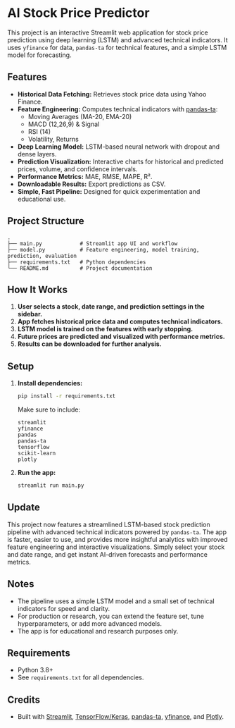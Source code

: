 # AI Stock Price Predictor

This project is an interactive Streamlit web application for stock price prediction using deep learning (LSTM) and advanced technical indicators. It uses `yfinance` for data, `pandas-ta` for technical features, and a simple LSTM model for forecasting.

## Features

- **Historical Data Fetching:** Retrieves stock price data using Yahoo Finance.
- **Feature Engineering:** Computes technical indicators with [pandas-ta](https://github.com/twopirllc/pandas-ta):
  - Moving Averages (MA-20, EMA-20)
  - MACD (12,26,9) & Signal
  - RSI (14)
  - Volatility, Returns
- **Deep Learning Model:** LSTM-based neural network with dropout and dense layers.
- **Prediction Visualization:** Interactive charts for historical and predicted prices, volume, and confidence intervals.
- **Performance Metrics:** MAE, RMSE, MAPE, R².
- **Downloadable Results:** Export predictions as CSV.
- **Simple, Fast Pipeline:** Designed for quick experimentation and educational use.

## Project Structure

```
.
├── main.py            # Streamlit app UI and workflow
├── model.py           # Feature engineering, model training, prediction, evaluation
├── requirements.txt   # Python dependencies
└── README.md          # Project documentation
```

## How It Works

1. **User selects a stock, date range, and prediction settings in the sidebar.**
2. **App fetches historical price data and computes technical indicators.**
3. **LSTM model is trained on the features with early stopping.**
4. **Future prices are predicted and visualized with performance metrics.**
5. **Results can be downloaded for further analysis.**

## Setup

1. **Install dependencies:**
    ```bash
    pip install -r requirements.txt
    ```
    Make sure to include:
    ```
    streamlit
    yfinance
    pandas
    pandas-ta
    tensorflow
    scikit-learn
    plotly
    ```

2. **Run the app:**
    ```bash
    streamlit run main.py
    ```

## Update

This project now features a streamlined LSTM-based stock prediction pipeline with advanced technical indicators powered by `pandas-ta`. The app is faster, easier to use, and provides more insightful analytics with improved feature engineering and interactive visualizations. Simply select your stock and date range, and get instant AI-driven forecasts and performance metrics.

## Notes

- The pipeline uses a simple LSTM model and a small set of technical indicators for speed and clarity.
- For production or research, you can extend the feature set, tune hyperparameters, or add more advanced models.
- The app is for educational and research purposes only.

## Requirements

- Python 3.8+
- See `requirements.txt` for all dependencies.

## Credits

- Built with [Streamlit](https://streamlit.io/), [TensorFlow/Keras](https://www.tensorflow.org/), [pandas-ta](https://github.com/twopirllc/pandas-ta), [yfinance](https://github.com/ranaroussi/yfinance), and [Plotly](https://plotly.com/python/).
